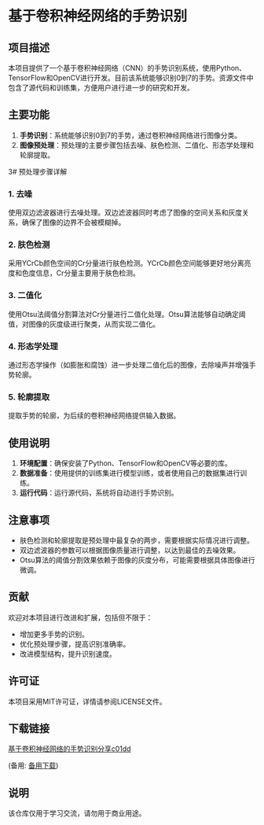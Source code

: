 # 基于卷积神经网络的手势识别

## 项目描述

本项目提供了一个基于卷积神经网络（CNN）的手势识别系统，使用Python、TensorFlow和OpenCV进行开发。目前该系统能够识别0到7的手势。资源文件中包含了源代码和训练集，方便用户进行进一步的研究和开发。

## 主要功能

1. **手势识别**：系统能够识别0到7的手势，通过卷积神经网络进行图像分类。
2. **图像预处理**：预处理的主要步骤包括去噪、肤色检测、二值化、形态学处理和轮廓提取。

3# 预处理步骤详解

### 1. 去噪
使用双边滤波器进行去噪处理。双边滤波器同时考虑了图像的空间关系和灰度关系，确保了图像的边界不会被模糊掉。

### 2. 肤色检测
采用YCrCb颜色空间的Cr分量进行肤色检测。YCrCb颜色空间能够更好地分离亮度和色度信息，Cr分量主要用于肤色检测。

### 3. 二值化
使用Otsu法阈值分割算法对Cr分量进行二值化处理。Otsu算法能够自动确定阈值，对图像的灰度级进行聚类，从而实现二值化。

### 4. 形态学处理
通过形态学操作（如膨胀和腐蚀）进一步处理二值化后的图像，去除噪声并增强手势轮廓。

### 5. 轮廓提取
提取手势的轮廓，为后续的卷积神经网络提供输入数据。

## 使用说明

1. **环境配置**：确保安装了Python、TensorFlow和OpenCV等必要的库。
2. **数据准备**：使用提供的训练集进行模型训练，或者使用自己的数据集进行训练。
3. **运行代码**：运行源代码，系统将自动进行手势识别。

## 注意事项

- 肤色检测和轮廓提取是预处理中最复杂的两步，需要根据实际情况进行调整。
- 双边滤波器的参数可以根据图像质量进行调整，以达到最佳的去噪效果。
- Otsu算法的阈值分割效果依赖于图像的灰度分布，可能需要根据具体图像进行微调。

## 贡献

欢迎对本项目进行改进和扩展，包括但不限于：

- 增加更多手势的识别。
- 优化预处理步骤，提高识别准确率。
- 改进模型结构，提升识别速度。

## 许可证

本项目采用MIT许可证，详情请参阅LICENSE文件。

## 下载链接
[基于卷积神经网络的手势识别分享c01dd](https://pan.quark.cn/s/788b4622e960) 

(备用: [备用下载](https://pan.baidu.com/s/18RibPpEXaM4DoqmUU3ULmw?pwd=1234))

## 说明

该仓库仅用于学习交流，请勿用于商业用途。
